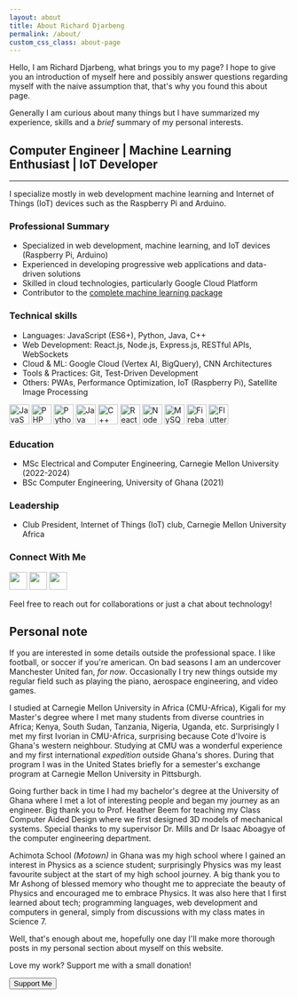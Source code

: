 ```yaml
---
layout: about
title: About Richard Djarbeng
permalink: /about/
custom_css_class: about-page
---
```

Hello, I am Richard Djarbeng, what brings you to my page?
I hope to give you an introduction of myself here and possibly answer questions regarding myself with the naive assumption that, that's why you found this about page.

Generally I am curious about many things but I have summarized my experience, skills and a _brief_ summary of my personal interests.

## Computer Engineer | Machine Learning Enthusiast | IoT Developer

-----------------------------

I specialize mostly in web development machine learning and Internet of Things (IoT) devices such as the Raspberry Pi and Arduino.  

### Professional Summary

- Specialized in web development, machine learning, and IoT devices (Raspberry Pi, Arduino)
- Experienced in developing progressive web applications and data-driven solutions
- Skilled in cloud technologies, particularly Google Cloud Platform
- Contributor to the [complete machine learning package](https://github.com/Nyandwi/machine_learning_complete/)

### Technical skills

- Languages: JavaScript (ES6+), Python, Java, C++
- Web Development: React.js, Node.js, Express.js, RESTful APIs, WebSockets
- Cloud & ML: Google Cloud (Vertex AI, BigQuery), CNN Architectures
- Tools & Practices: Git, Test-Driven Development
- Others: PWAs, Performance Optimization, IoT (Raspberry Pi), Satellite Image Processing

<p align="left">
<a href="https://developer.mozilla.org/en-US/docs/Web/JavaScript" target="_blank" rel="noreferrer"><img src="https://raw.githubusercontent.com/danielcranney/readme-generator/main/public/icons/skills/javascript-colored.svg" width="36" height="36" alt="JavaScript" /></a>
<a href="https://www.php.net/" target="_blank" rel="noreferrer"><img src="https://raw.githubusercontent.com/danielcranney/readme-generator/main/public/icons/skills/php-colored.svg" width="36" height="36" alt="PHP" /></a>
<a href="https://www.python.org/" target="_blank" rel="noreferrer"><img src="https://raw.githubusercontent.com/danielcranney/readme-generator/main/public/icons/skills/python-colored.svg" width="36" height="36" alt="Python" /></a>
<a href="https://www.oracle.com/java/" target="_blank" rel="noreferrer"><img src="https://raw.githubusercontent.com/danielcranney/readme-generator/main/public/icons/skills/java-colored.svg" width="36" height="36" alt="Java" /></a>
<a href="https://docs.microsoft.com/en-us/cpp/?view=msvc-170" target="_blank" rel="noreferrer"><img src="https://raw.githubusercontent.com/danielcranney/readme-generator/main/public/icons/skills/cplusplus-colored.svg" width="36" height="36" alt="C++" /></a>
<a href="https://reactjs.org/" target="_blank" rel="noreferrer"><img src="https://raw.githubusercontent.com/danielcranney/readme-generator/main/public/icons/skills/react-colored.svg" width="36" height="36" alt="React" /></a>
<a href="https://nodejs.org/en/" target="_blank" rel="noreferrer"><img src="https://raw.githubusercontent.com/danielcranney/readme-generator/main/public/icons/skills/nodejs-colored.svg" width="36" height="36" alt="NodeJS" /></a>
<a href="https://www.mysql.com/" target="_blank" rel="noreferrer"><img src="https://raw.githubusercontent.com/danielcranney/readme-generator/main/public/icons/skills/mysql-colored.svg" width="36" height="36" alt="MySQL" /></a>
<a href="https://firebase.google.com/" target="_blank" rel="noreferrer"><img src="https://raw.githubusercontent.com/danielcranney/readme-generator/main/public/icons/skills/firebase-colored.svg" width="36" height="36" alt="Firebase" /></a>
<a href="https://flutter.dev/" target="_blank" rel="noreferrer"><img src="https://raw.githubusercontent.com/danielcranney/readme-generator/main/public/icons/skills/flutter-colored.svg" width="36" height="36" alt="Flutter" /></a>
</p>

### Education

- MSc Electrical and Computer Engineering, Carnegie Mellon University (2022-2024)
- BSc Computer Engineering, University of Ghana (2021)

### Leadership

- Club President, Internet of Things (IoT) club, Carnegie Mellon University Africa

### Connect With Me

<p align="left"> <a href="https://www.github.com/RDjarbeng" target="_blank" rel="noreferrer"><img class="about-image" src="https://raw.githubusercontent.com/danielcranney/readme-generator/main/public/icons/socials/github.svg" width="32" height="32" /></a> <a href="https://www.linkedin.com/in/richarddjarbeng/" target="_blank" rel="noreferrer"><img class="about-image" src="https://raw.githubusercontent.com/danielcranney/readme-generator/main/public/icons/socials/linkedin.svg" width="32" height="32" /></a> <a href="https://www.twitter.com/DjarbengRichard" target="_blank" rel="noreferrer"><img class="about-image" src="https://raw.githubusercontent.com/danielcranney/readme-generator/main/public/icons/socials/twitter.svg" width="32" height="32" /></a></p>

Feel free to reach out for collaborations or just a chat about technology!

## Personal note 

If you are interested in some details outside the professional space. I like football, or soccer if you're american. On bad seasons I am an undercover Manchester United fan, _for now_. Occasionally I try new things outside my regular field such as playing the piano, aerospace engineering, and video games.

I studied at Carnegie Mellon University in Africa (CMU-Africa), Kigali for my Master's degree where I met many students from diverse countries in Africa; Kenya, South Sudan, Tanzania, Nigeria, Uganda, etc. Surprisingly I met my first Ivorian in CMU-Africa, surprising because Cote d'Ivoire is Ghana's western neighbour. Studying at CMU was a wonderful experience and my first international _expedition_ outside Ghana's shores.
During that program I was in the United States briefly for a semester's exchange program at Carnegie Mellon University in Pittsburgh. 

Going further back in time I had my bachelor's degree at the University of Ghana where I met a lot of interesting people and began my journey as an engineer. 
Big thank you to Prof. Heather Beem for teaching my Class Computer Aided Design where we first designed 3D models of mechanical systems. Special thanks to my supervisor Dr. Mills and Dr Isaac Aboagye of the computer engineering department.

Achimota School _(Motown)_ in Ghana was my high school where I gained an interest in Physics as a science student; surprisingly Physics was my least favourite subject at the start of my high school journey. A big thank you to Mr Ashong of blessed memory who thought me to appreciate the beauty of Physics and encouraged me to embrace Physics. It was also here that I first learned about tech; programming languages, web development and computers in general, simply from discussions with my class mates in Science 7.

Well, that's enough about me, hopefully one day I'll make more thorough posts in my personal section about myself on this website.

  <div class="donation-section" align="left">
  <p>Love my work? Support me with a small donation!</p>
  <a href="https://buymeacoffee.com/rdjarbeng" target="_blank">
    <button class="donate-btn">Support Me</button>
  </a>
</div>
